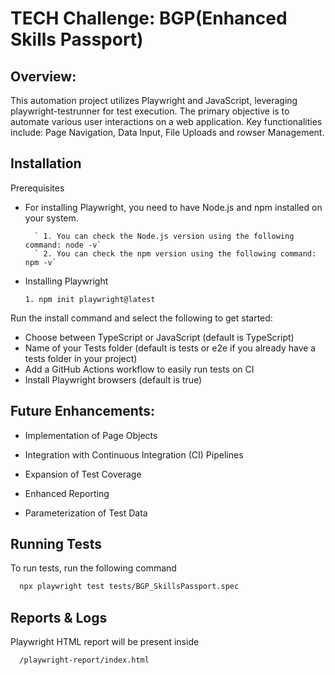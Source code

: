 
# TECH Challenge: BGP(Enhanced Skills Passport)
## Overview:

 This automation project utilizes Playwright and JavaScript, leveraging playwright-testrunner for test execution. The primary objective is to automate various user interactions on a web application. Key functionalities include: Page Navigation, Data Input, File Uploads and rowser Management.
## Installation

Prerequisites

- For installing Playwright, you need to have Node.js and npm installed on your system.

        ` 1. You can check the Node.js version using the following command: node -v`
        ` 2. You can check the npm version using the following command: npm -v`

- Installing Playwright    

  ` 1. npm init playwright@latest `

Run the install command and select the following to get started:
* Choose between TypeScript or JavaScript (default is TypeScript)
* Name of your Tests folder (default is tests or e2e if you already have a tests folder in your project)
* Add a GitHub Actions workflow to easily run tests on CI
* Install Playwright browsers (default is true)




## Future Enhancements:

* Implementation of Page Objects

* Integration with Continuous Integration (CI) Pipelines

* Expansion of Test Coverage

* Enhanced Reporting

* Parameterization of Test Data
## Running Tests

To run tests, run the following command

```bash
  npx playwright test tests/BGP_SkillsPassport.spec
```


## Reports & Logs

Playwright HTML report will be present inside

```bash
  /playwright-report/index.html
```
